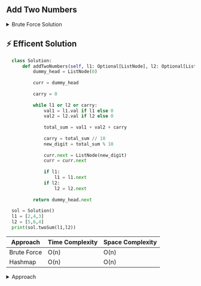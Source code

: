 ## Add Two Numbers
<details>
<summary>Brute Force Solution</summary>
  
```python
    class Solution:
        def addTwoNumbers(self, l1: Optional[ListNode], l2: Optional[ListNode]) -> Optional[ListNode]:
            current = l1
            list_l1 = []
            while current is not None:
                list_l1.append(current.val)
                current = current.next
            
            curr = l2 
            list_l2 = []    
            while curr is not None:
                list_l2.append(curr.val)
                curr = curr.next
            
            new = []
    
            if len(list_l1) > len(list_l2):
                result = len(list_l1) - len(list_l2)
                while result > 0:
                    list_l2.append(0)
                    result -= 1
            
            if len(list_l2) > len(list_l1):
                result = len(list_l2) - len(list_l1)
                while result > 0:
                    list_l1.append(0)
                    result -= 1
    
            i,j = 0,0
            carry = 0
            while i != len(list_l1) or j != len(list_l2): #[7,0,8]
                total = list_l1[i] + list_l2[j] + carry
                if total > 9:
                    total = total % 10
                    carry = 1
                else:
                    carry = 0
    
                new.append(total)
                
                i += 1
                j += 1
            
            if carry > 0:
                new.append(carry)
    
            # New = new[::-1]
    
            # if not new:
            #     return [0]
            
            head = ListNode(new[0])
            curr = head
            for value in new[1:]:
                curr.next = ListNode(value)
                curr = curr.next
            return head
    
        sol = Solution()
        l1 = [2,4,3]
        l2 = [5,6,4]
        print(sol.twoSum(l1,l2))
```
</details>

## ⚡ Efficent Solution

```python
  class Solution:
      def addTwoNumbers(self, l1: Optional[ListNode], l2: Optional[ListNode]) -> Optional[ListNode]:
          dummy_head = ListNode(0)
  
          curr = dummy_head
  
          carry = 0
  
          while l1 or l2 or carry:
              val1 = l1.val if l1 else 0
              val2 = l2.val if l2 else 0
  
              total_sum = val1 + val2 + carry
  
              carry = total_sum // 10
              new_digit = total_sum % 10
  
              curr.next = ListNode(new_digit)
              curr = curr.next
  
              if l1:
                  l1 = l1.next
              if l2:
                  l2 = l2.next
          
          return dummy_head.next
          
  sol = Solution()
  l1 = [2,4,3]
  l2 = [5,6,4]
  print(sol.twoSum(l1,l2))
  ```
| Approach       | Time Complexity | Space Complexity |
|----------------|-----------------|------------------|
| Brute Force    | O(n)            | O(n)             |
| Hashmap        | O(n)            | O(n)             |

<details>
<summary>Approach</summary>

    1) First assign dummy_head(which will be none)
    2) Assign a pointer to this one
    3) check if the value exit in that particular linked list for each one
    4) Find the carry(//) and the new_digit(%)
    5) for this new LL add this node and iterate through it

